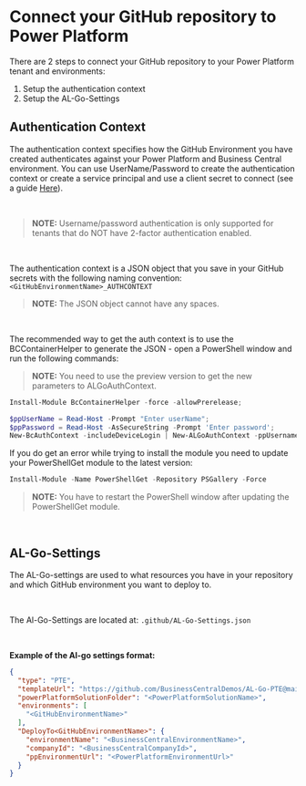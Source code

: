 # Connect your GitHub repository to Power Platform

There are 2 steps to connect your GitHub repository to your Power Platform tenant and environments:

1. Setup the authentication context
2. Setup the AL-Go-Settings

## Authentication Context

The authentication context specifies how the GitHub Environment you have created authenticates against your Power Platform and Business Central environment. You can use UserName/Password to create the authentication context or create a service principal and use a client secret to connect (see a guide [Here](./SetupServicePrincipal.md)).

<br>

> **NOTE:** Username/password authentication is only supported for tenants that do NOT have 2-factor authentication enabled.

<br>

The authentication context is a JSON object that you save in your GitHub secrets with the following naming convention: `<GitHubEnvironmentName>_AUTHCONTEXT`


> **NOTE:** The JSON object cannot have any spaces.

<br>

The recommended way to get the auth context is to use the BCContainerHelper to generate the JSON - open a PowerShell window and run the following commands:

> **NOTE:** You need to use the preview version to get the new parameters to ALGoAuthContext.

```powershell
Install-Module BcContainerHelper -force -allowPrerelease;

$ppUserName = Read-Host -Prompt "Enter userName";
$ppPassword = Read-Host -AsSecureString -Prompt 'Enter password';
New-BcAuthContext -includeDeviceLogin | New-ALGoAuthContext -ppUsername $ppUserName -ppPassword $ppPassword
```

If you do get an error while trying to install the module you need to update your PowerShellGet module to the latest version:

```powershell
Install-Module -Name PowerShellGet -Repository PSGallery -Force
```
> **NOTE:** You have to restart the PowerShell window after updating the PowerShellGet module.


<br>


## AL-Go-Settings

The AL-Go-settings are used to what resources you have in your repository and which GitHub environment you want to deploy to.

<br>

The Al-Go-Settings are located at:  `.github/AL-Go-Settings.json`

<br>


**Example of the Al-go settings format:**

```json
{
  "type": "PTE",
  "templateUrl": "https://github.com/BusinessCentralDemos/AL-Go-PTE@main",
  "powerPlatformSolutionFolder": "<PowerPlatformSolutionName>",
  "environments": [
    "<GitHubEnvironmentName>"
  ],
  "DeployTo<GitHubEnvironmentName>": {
    "environmentName": "<BusinessCentralEnvironmentName>",
    "companyId": "<BusinessCentralCompanyId>",
    "ppEnvironmentUrl": "<PowerPlatformEnvironmentUrl>"
  }
}
```

